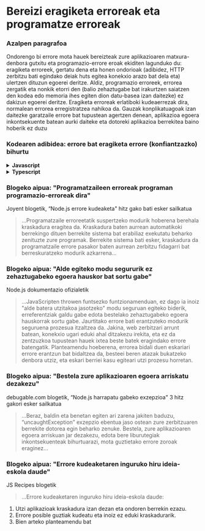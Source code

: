 # Bereizi eragiketa erroreak eta programatze erroreak

### Azalpen paragrafoa

Ondorengo bi errore mota hauek bereizteak zure aplikazioaren matxura-denbora gutxitu eta programazio-errore eroak ekiditen lagunduko du: eragiketa erroreek, gertatu dena eta honen ondorioak (adibidez, HTTP zerbitzu bati egindako deiak huts egitea konekxio arazo bat dela eta) ulertzen dituzun egoerei deritze. Aldiz, programazio erroreek, errorea zergatik eta nonkik etorri den (balio zehaztugabe bat irakurtzen saiatzen den kodea edo memoria ihes egiten dion datu-basea izan daitezke) ez dakizun egoerei deritze. Eragiketa erroreak erlatiboki kudeaerrezak dira, normalean errorea erregistratzea nahikoa da. Gauzak konplikatuagoak izan daitezke garatzaile errore bat tupustean agertzen denean, aplikazioa egoera inkontsekuente batean aurki daiteke eta dotoreki aplikazioa berrekitea baino hoberik ez duzu

### Kodearen adibidea: errore bat eragiketa errore (konfiantzazko) bihurtu

<details>
<summary><strong>Javascript</strong></summary>

```javascript
// errore objektu bat eragiketa errore bihurtu
const nireErrorea = new Error(
  "Nola gehi dezaket produktu bat baliorik ez duenean?"
);
nireErrorea.funtzionatzenDu = true;

// edota errore eraikitzaile zentralizaturen bat erabiltzen baduzu (begiratu beste adibide batzuk "Erabili soilik “Errorea” objektu kapsulatua", 2.2, atalean)
class AppErrorea {
  constructor(ohikoMota, deskribapena, funtzionatzenDu) {
    Error.call(this);
    Error.captureStackTrace(this);
    this.ohikoMota = ohikoMota;
    this.deskribapena = deskribapena;
    this.funtzionatzenDu = funtzionatzenDu;
  }
}

throw new AppErrorea(
  erroreKudeatzailea.ohikoErroreak.SarreraOkerra,
  "Deskribatu hemen gertatutakoa",
  true
);
```

</details>

<details>
<summary><strong>Typescript</strong></summary>

```typescript
// errore eraikitzaile zentralizatu batzuk (begiratu beste adibide batzuk "Erabili soilik “Errorea” objektu kapsulatua", 2.2, atalean)
export class AppErrorea extends Error {
  public readonly ohikoMota: string;
  public readonly funtzionatzenDu: boolean;

  constructor(
    ohikoMota: string,
    description: string,
    funtzionatzenDu: boolean
  ) {
    super(description);

    Object.setPrototypeOf(this, new.target.prototype); // restore prototype chain

    this.ohikoMota = ohikoMota;
    this.funtzionatzenDu = funtzionatzenDu;

    Error.atzemanErrorePila(this);
  }
}

// errore objektu bat eragiketa errore bihurtu (true)
throw new AppErrorea(
  erroreKudeatzailea.ohikoErroreak.SarreraOkerra,
  "Deskribatu hemen gertatutakoa",
  true
);
```

</details>

### Blogeko aipua: "Programatzaileen erroreak programan programazio-erroreak dira"

Joyent blogetik, “Node.js errore kudeaketa" hitz gako bati esker sailkatua

> …Programatzaile erroreetatik suspertzeko modurik hoberena berehala kraskadura eragitea da. Kraskadura baten aurrean automatikoki berrekingo dituen berrekite sistema bat erabiliaz exekutatu beharko zenituzte zure programak. Berrekite sistema bati esker, kraskadura da programatzaile errore pasakor baten aurrean zerbitzu fidagarri bat berreskuratzeko modurik azkarrena…

### Blogeko aipua: "Alde egiteko modu segururik ez zehaztugabeko egoera hauskor bat sortu gabe"

Node.js dokumentazio ofizialetik

> …JavaScripten throwen funtsezko funtzionamenduan, ez dago ia inoiz "alde batera utzitakoa jasotzeko" modu seguruan egiteko biderik, erreferentziak galdu gabe edota bestelako zehaztugabeko egoera hauskorrak sortu gabe. Jaurtitako errore bati erantzuteko modurik seguruena prozesua itzaltzea da. Jakina, web zerbitzari arrunt batean, konekxio ugari eduki ahal ditzakezu irekita, eta ez da zentzuzkoa tupustean hauek ixtea beste batek eragindako errore batengatik. Planteamendu hoeberena, errorea bidali duen eskariari errore erantzun bat bidaltzea da, besteei beren atazak bukatzeko denbora utziz, eta eskari berriei kasu egiteari utzi prozesu horretan.

### Blogeko aipua: "Bestela zure aplikazioaren egoera arriskatu dezakezu"

debugable.com blogetik, “Node.js harrapatu gabeko exzepzioa" 3 hitz gakori esker sailkatua

> …Beraz, baldin eta benetan egiten ari zarena jakiten baduzu, “uncaughtException” exzepzio ebentua jaso ostean zure zerbitzuaren berrekite dotorea egin beharko zenuke. Bestela, zure aplikazioaren egoera arriskuan jar dezakezu, edota bere liburutegiak inkontsekuenteak bihurtuarazi, mota guztietako errore zoroak eraginez…

### Blogeko aipua: "Errore kudeaketaren inguruko hiru ideia-eskola daude"

JS Recipes blogetik

> …Errore kudeaketaren inguruko hiru ideia-eskola daude:

1. Utzi aplikazioak kraskadura izan dezan eta ondoren berrekin ezazu.
2. Errore posible guztiak kudeatu eta inoiz ez eduki kraskadurarik.
3. Bien arteko planteamendu bat
